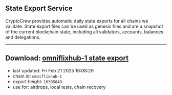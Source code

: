 ## State Export Service
CryptoCrew provides automatic daily state exports for all chains we validate. State export files can be used as genesis files and are a snapshot of the current blockchain state, including all validators, accounts, balances and delegations.

---
**Download: [omniflixhub-1 state export](https://dl-eu2.ccvalidators.com/SERVICE/omniflixhub/omniflixhub-1_export_16305849.json)**
---

- last updated: Fri Feb 21 2025 16:08:29
- chain id: `omniflixhub-1`
- export height: `16305849`
- use for: airdrops, local tests, chain recovery
